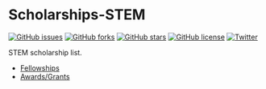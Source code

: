 # Scholarships-STEM

[![GitHub issues](https://img.shields.io/github/issues/tapaswenipathak/Scholarships-STEM.svg)](https://github.com/tapaswenipathak/Scholarships-STEM/issues)
[![GitHub forks](https://img.shields.io/github/forks/tapaswenipathak/Scholarships-STEM.svg)](https://github.com/tapaswenipathak/Scholarships-STEM/network/members)
[![GitHub stars](https://img.shields.io/github/stars/tapaswenipathak/Scholarships-STEM.svg)](https://github.com/tapaswenipathak/Scholarships-STEM/stargazers)
[![GitHub license](https://img.shields.io/github/license/tapaswenipathak/Scholarships-STEM.svg)](https://github.com/tapaswenipathak/Scholarships-STEM/blob/master/LICENSE)
[![Twitter](https://img.shields.io/twitter/url/https/github.com%2Ftapaswenipathak%2FScholarships-STEM%2Fblob%2Fmaster%2FREADME.md.svg
)](https://twitter.com/intent/tweet?text=Wow:&url=https%3A%2F%2Fgithub.com%2Ftapaswenipathak%2FScholarships-STEM%2Fblob%2Fmaster%2FREADME.md)


STEM scholarship list.

- [Fellowships](./fellowships.md)
- [Awards/Grants](./awards-grants.md)

